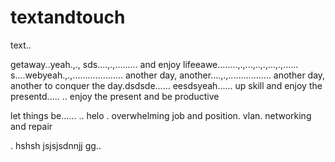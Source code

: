 # textandtouch
text..

getaway..yeah.,.,
sds....,.,.........
and enjoy lifeeawe........,.,...,..,.,...,.,......
s....webyeah.,.,....................
another day, another....,.,.................
another day, another to conquer the day.dsdsde......
eesdsyeah......
up skill and enjoy the presentd.....
..
enjoy the present and be productive 

let things be......
..
helo
. overwhelming job and position. vlan. networking and repair

.
hshsh
jsjsjsdnnjj
gg..
